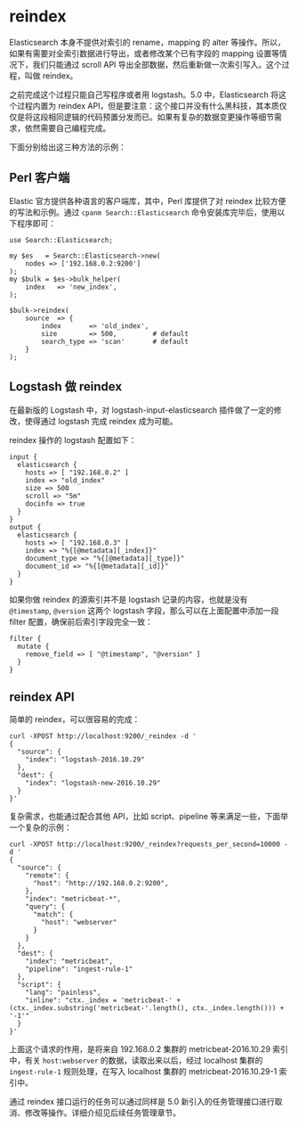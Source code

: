 # reindex

Elasticsearch 本身不提供对索引的 rename，mapping 的 alter 等操作。所以，如果有需要对全索引数据进行导出，或者修改某个已有字段的 mapping 设置等情况下，我们只能通过 scroll API 导出全部数据，然后重新做一次索引写入。这个过程，叫做 reindex。

之前完成这个过程只能自己写程序或者用 logstash。5.0 中，Elasticsearch 将这个过程内置为 reindex API，但是要注意：这个接口并没有什么黑科技，其本质仅仅是将这段相同逻辑的代码预置分发而已。如果有复杂的数据变更操作等细节需求，依然需要自己编程完成。

下面分别给出这三种方法的示例：

## Perl 客户端

Elastic 官方提供各种语言的客户端库，其中，Perl 库提供了对 reindex 比较方便的写法和示例。通过 `cpanm Search::Elasticsearch` 命令安装库完毕后，使用以下程序即可：

```
use Search::Elasticsearch;
 
my $es   = Search::Elasticsearch->new(
    nodes => ['192.168.0.2:9200']
);
my $bulk = $es->bulk_helper(
    index   => 'new_index',
);
 
$bulk->reindex(
    source  => {
        index       => 'old_index',
        size        => 500,         # default
        search_type => 'scan'       # default
    }
);
```

## Logstash 做 reindex

在最新版的 Logstash 中，对 logstash-input-elasticsearch 插件做了一定的修改，使得通过 logstash 完成 reindex 成为可能。

reindex 操作的 logstash 配置如下：

```
input {
  elasticsearch {
    hosts => [ "192.168.0.2" ]
    index => "old_index"
    size => 500
    scroll => "5m"
    docinfo => true
  }
}
output {
  elasticsearch {
    hosts => [ "192.168.0.3" ]
    index => "%{[@metadata][_index]}"
    document_type => "%{[@metadata][_type]}"
    document_id => "%{[@metadata][_id]}"
  }
}
```

如果你做 reindex 的源索引并不是 logstash 记录的内容，也就是没有 `@timestamp`, `@version` 这两个 logstash 字段，那么可以在上面配置中添加一段 filter 配置，确保前后索引字段完全一致：

```
filter {
  mutate {
    remove_field => [ "@timestamp", "@version" ]
  }
}
```

## reindex API

简单的 reindex，可以很容易的完成：

```
curl -XPOST http://localhost:9200/_reindex -d '
{
  "source": {
    "index": "logstash-2016.10.29"
  },
  "dest": {
    "index": "logstash-new-2016.10.29"
  }
}'
```

复杂需求，也能通过配合其他 API，比如 script、pipeline 等来满足一些，下面举一个复杂的示例：

```
curl -XPOST http://localhost:9200/_reindex?requests_per_second=10000 -d '
{
  "source": {
    "remote": {
      "host": "http://192.168.0.2:9200",
    },
    "index": "metricbeat-*",
    "query": {
      "match": {
        "host": "webserver"
      }
    }
  },
  "dest": {
    "index": "metricbeat",
    "pipeline": "ingest-rule-1"
  },
  "script": {
    "lang": "painless",
    "inline": "ctx._index = 'metricbeat-' + (ctx._index.substring('metricbeat-'.length(), ctx._index.length())) + '-1'"
  }
}'
```

上面这个请求的作用，是将来自 192.168.0.2 集群的 metricbeat-2016.10.29 索引中，有关 `host:webserver` 的数据，读取出来以后，经过 localhost 集群的 `ingest-rule-1` 规则处理，在写入 localhost 集群的 metricbeat-2016.10.29-1 索引中。

通过 reindex 接口运行的任务可以通过同样是 5.0 新引入的任务管理接口进行取消、修改等操作。详细介绍见后续任务管理章节。
